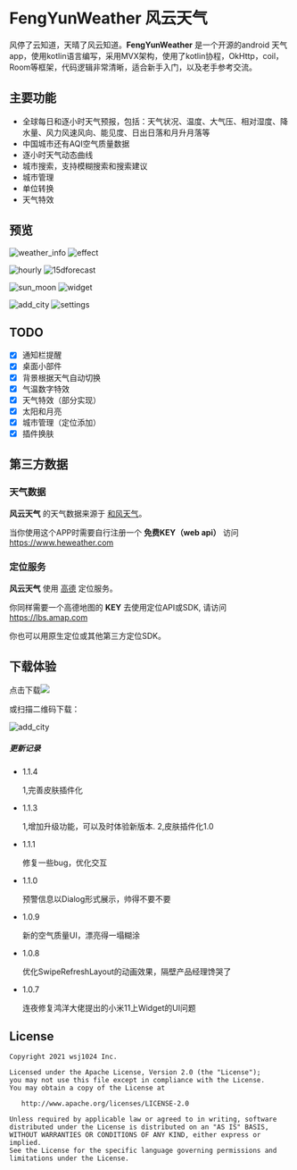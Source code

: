 # FengYunWeather 风云天气

风停了云知道，天晴了风云知道。**FengYunWeather** 是一个开源的android 天气app，使用kotlin语言编写，采用MVX架构，使用了kotlin协程，OkHttp，coil，Room等框架，代码逻辑非常清晰，适合新手入门，以及老手参考交流。



## 主要功能

- 全球每日和逐小时天气预报，包括：天气状况、温度、大气压、相对湿度、降水量、风力风速风向、能见度、日出日落和月升月落等
- 中国城市还有AQI空气质量数据
- 逐小时天气动态曲线
- 城市搜索，支持模糊搜索和搜索建议
- 城市管理
- 单位转换
- 天气特效

## 预览
![weather_info](img/home.gif) ![effect](img/effect.gif)

![hourly](img/hourly.gif) ![15dforecast](img/15d.gif)

![sun_moon](img/sun.gif) ![widget](img/widget.gif)

![add_city](img/add_city.gif) ![settings](img/city_manager.gif)


## TODO

- [x] 通知栏提醒
- [x] 桌面小部件
- [x] 背景根据天气自动切换
- [x] 气温数字特效
- [x] 天气特效（部分实现）
- [x] 太阳和月亮
- [x] 城市管理（定位添加）
- [x] 插件换肤

## 第三方数据

### 天气数据

**风云天气** 的天气数据来源于 [和风天气](https://www.heweather.com)。

当你使用这个APP时需要自行注册一个 **免费KEY（web api）** 访问 https://www.heweather.com

### 定位服务

**风云天气** 使用 [高德](https://www.amap.com) 定位服务。

你同样需要一个高德地图的 **KEY** 去使用定位API或SDK, 请访问 https://lbs.amap.com

你也可以用原生定位或其他第三方定位SDK。

## 下载体验


点击下载[![](https://img.shields.io/badge/Download-apk-green.svg)](https://raw.githubusercontent.com/wsj1024/FengYunWeather/master/app/release/fengyun-weather-1.1.4.apk)

或扫描二维码下载：

![add_city](img/qrcode.png)

##### 更新记录

- 1.1.4

  1,完善皮肤插件化

- 1.1.3

  1,增加升级功能，可以及时体验新版本. 2,皮肤插件化1.0

- 1.1.1

  修复一些bug，优化交互

- 1.1.0

  预警信息以Dialog形式展示，帅得不要不要

- 1.0.9

  新的空气质量UI，漂亮得一塌糊涂

- 1.0.8

  优化SwipeRefreshLayout的动画效果，隔壁产品经理馋哭了

- 1.0.7

  连夜修复鸿洋大佬提出的小米11上Widget的UI问题


## License

    Copyright 2021 wsj1024 Inc.
    
    Licensed under the Apache License, Version 2.0 (the "License");
    you may not use this file except in compliance with the License.
    You may obtain a copy of the License at
    
       http://www.apache.org/licenses/LICENSE-2.0
    
    Unless required by applicable law or agreed to in writing, software
    distributed under the License is distributed on an "AS IS" BASIS,
    WITHOUT WARRANTIES OR CONDITIONS OF ANY KIND, either express or implied.
    See the License for the specific language governing permissions and
    limitations under the License.
